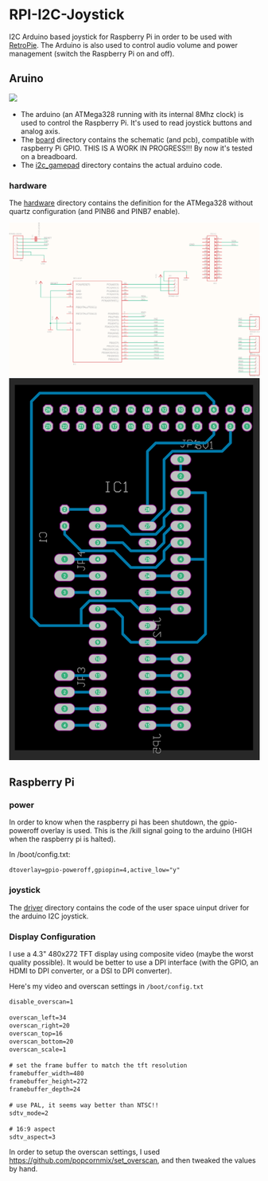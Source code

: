 # RPI-I2C-Joystick

I2C Arduino based joystick for Raspberry Pi in order to be used with [RetroPie](https://github.com/RetroPie/RetroPie-Setup).
The Arduino is also used to control audio volume and power management (switch the Raspberry Pi on and off).

## Aruino

![](https://github.com/piloChambert/RPI-I2C-Joystick/blob/master/documenation/arduino_RPi_Joystick.png)

- The arduino (an ATMega328 running with its internal 8Mhz clock) is used to control the Raspberry Pi. It's used to read joystick buttons and analog axis. 
- The [board](https://github.com/piloChambert/RPI-I2C-Joystick/board) directory contains the schematic (and pcb), compatible with raspberry Pi GPIO. THIS IS A WORK IN PROGRESS!!! By now it's tested on a breadboard.
- The [i2c_gamepad](https://github.com/piloChambert/RPI-I2C-Joystick/i2c_gamepad) directory contains the actual arduino code. 

### hardware

The [hardware](https://github.com/piloChambert/RPI-I2C-Joystick/tree/master/hardware) directory contains the definition for the ATMega328 without quartz configuration (and PINB6 and PINB7 enable).

![schematic](./hardware/schematic.png)
![pcb](./hardware/pcb.png)

## Raspberry Pi

### power

In order to know when the raspberry pi has been shutdown, the gpio-poweroff overlay is used. This is the /kill signal going to the arduino (HIGH when the raspberry pi is halted).

In /boot/config.txt:
```
dtoverlay=gpio-poweroff,gpiopin=4,active_low="y"
```

### joystick

The [driver](https://github.com/piloChambert/RPI-I2C-Joystick/driver) directory contains the code of the user space uinput driver for the arduino I2C joystick.

### Display Configuration

I use a 4.3" 480x272 TFT display using composite video (maybe the worst quality possible). It would be better to use a DPI interface (with the GPIO, an HDMI to DPI converter, or a DSI to DPI converter).

Here's my video and overscan settings in `/boot/config.txt`
```
disable_overscan=1

overscan_left=34
overscan_right=20
overscan_top=16
overscan_bottom=20
overscan_scale=1

# set the frame buffer to match the tft resolution
framebuffer_width=480
framebuffer_height=272
framebuffer_depth=24

# use PAL, it seems way better than NTSC!!
sdtv_mode=2

# 16:9 aspect
sdtv_aspect=3

```

In order to setup the overscan settings, I used https://github.com/popcornmix/set_overscan, and then tweaked the values by hand.
